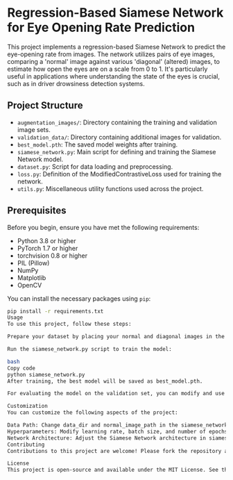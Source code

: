 # Regression-Based Siamese Network for Eye Opening Rate Prediction

This project implements a regression-based Siamese Network to predict the eye-opening rate from images. The network utilizes pairs of eye images, comparing a 'normal' image against various 'diagonal' (altered) images, to estimate how open the eyes are on a scale from 0 to 1. It's particularly useful in applications where understanding the state of the eyes is crucial, such as in driver drowsiness detection systems.

## Project Structure

- `augmentation_images/`: Directory containing the training and validation image sets.
- `validation_data/`: Directory containing additional images for validation.
- `best_model.pth`: The saved model weights after training.
- `siamese_network.py`: Main script for defining and training the Siamese Network model.
- `dataset.py`: Script for data loading and preprocessing.
- `loss.py`: Definition of the ModifiedContrastiveLoss used for training the network.
- `utils.py`: Miscellaneous utility functions used across the project.

## Prerequisites

Before you begin, ensure you have met the following requirements:
- Python 3.8 or higher
- PyTorch 1.7 or higher
- torchvision 0.8 or higher
- PIL (Pillow)
- NumPy
- Matplotlib
- OpenCV

You can install the necessary packages using `pip`:

```bash
pip install -r requirements.txt
Usage
To use this project, follow these steps:

Prepare your dataset by placing your normal and diagonal images in the augmentation_images/ directory.

Run the siamese_network.py script to train the model:

bash
Copy code
python siamese_network.py
After training, the best model will be saved as best_model.pth.

For evaluating the model on the validation set, you can modify and use the evaluation code section in siamese_network.py.

Customization
You can customize the following aspects of the project:

Data Path: Change data_dir and normal_image_path in the siamese_network.py script to point to your dataset directories.
Hyperparameters: Modify learning rate, batch size, and number of epochs as needed in the training section of the script.
Network Architecture: Adjust the Siamese Network architecture in siamese_network.py according to your requirements.
Contributing
Contributions to this project are welcome! Please fork the repository and create a pull request with your improvements.

License
This project is open-source and available under the MIT License. See the LICENSE file for more information.

